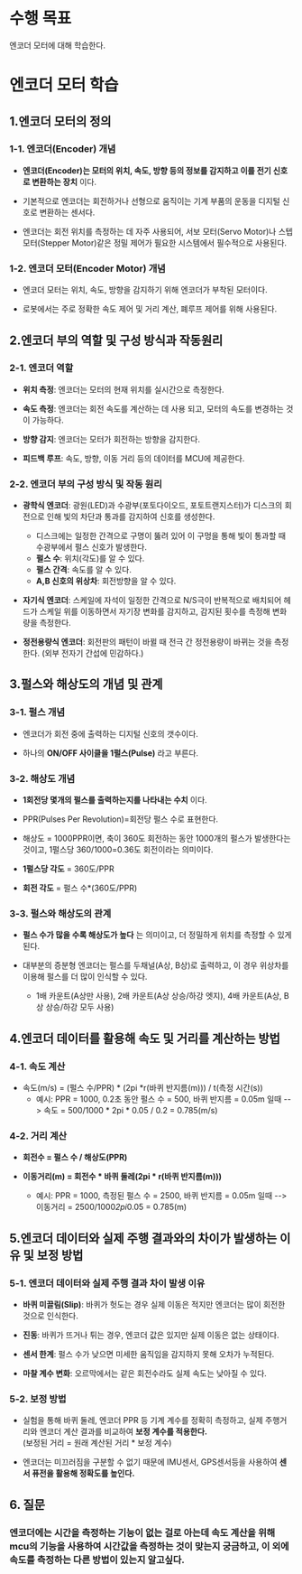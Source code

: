 # 수행 목표
엔코더 모터에 대해 학습한다.

# 엔코더 모터 학습

## 1.엔코더 모터의 정의

### 1-1. 엔코더(Encoder) 개념
 - **엔코더(Encoder)는 모터의 위치, 속도, 방향 등의 정보를 감지하고 이를 전기 신호로 변환하는 장치** 이다.

 - 기본적으로 엔코더는 회전하거나 선형으로 움직이는 기계 부품의 운동을 디지털 신호로 변환하는 센서다.

 - 엔코더는 회전 위치를 측정하는 데 자주 사용되어, 서보 모터(Servo Motor)나 스텝 모터(Stepper Motor)같은 정밀 제어가 필요한 시스템에서 필수적으로 사용된다.

 ### 1-2. 엔코더 모터(Encoder Motor) 개념
 - 엔코더 모터는 위치, 속도, 방향을 감지하기 위해 엔코더가 부착된 모터이다.  

 - 로봇에서는 주로 정확한 속도 제어 및 거리 계산, 폐루프 제어를 위해 사용된다.  

## 2.엔코더 부의 역할 및 구성 방식과 작동원리

### 2-1. 엔코더 역할
 - **위치 측정**: 엔코더는 모터의 현재 위치를 실시간으로 측정한다.

 - **속도 측정**: 엔코더는 회전 속도를 계산하는 데 사용 되고, 모터의 속도를 변경하는 것이 가능하다.

 - **방향 감지**: 엔코더는 모터가 회전하는 방향을 감지한다.

 - **피드백 루프**: 속도, 방향, 이동 거리 등의 데이터를 MCU에 제공한다.  

### 2-2. 엔코더 부의 구성 방식 및 작동 원리
 - **광학식 엔코더**: 광원(LED)과 수광부(포토다이오드, 포토트랜지스터)가 디스크의 회전으로 인해 빛의 차단과 통과를 감지하여 신호를 생성한다.   
     - 디스크에는 일정한 간격으로 구명이 뚫려 있어 이 구멍을 통해 빛이 통과할 때 수광부에서 펄스 신호가 발생한다.  
     - **펄스 수**: 위치(각도)를 알 수 있다.
     - **펄스 간격**: 속도를 알 수 있다.
     - **A,B 신호의 위상차**: 회전방향을 알 수 있다.

 - **자기식 엔코더**: 스케일에 자석이 일정한 간격으로 N/S극이 반복적으로 배치되어 헤드가 스케일 위를 이동하면서 자기장 변화를 감지하고, 감지된 횟수를 측정해 변화량을 측정한다.  

 - **정전용량식 엔코더**: 회전판의 패턴이 바뀔 때 전극 간 정전용량이 바뀌는 것을 측정한다. (외부 전자기 간섭에 민감하다.) 

## 3.펄스와 해상도의 개념 및 관계

### 3-1. 펄스 개념
 - 엔코더가 회전 중에 출력하는 디지털 신호의 갯수이다.  

 - 하나의 **ON/OFF 사이클을 1펄스(Pulse)** 라고 부른다.

### 3-2. 해상도 개념
 - **1회전당 몇개의 펄스를 출력하는지를 나타내는 수치** 이다.

 - PPR(Pulses Per Revolution)=회전당 펄스 수로 표현한다.

 - 해상도 = 1000PPR이면, 축이 360도 회전하는 동안 1000개의 펄스가 발생한다는 것이고, 1펄스당 360/1000=0.36도 회전이라는 의미이다.

 - **1펄스당 각도** = 360도/PPR

 - **회전 각도** = 펄스 수*(360도/PPR)

### 3-3. 펄스와 해상도의 관계
 - **펄스 수가 많을 수록 해상도가 높다** 는 의미이고, 더 정밀하게 위치를 측정할 수 있게 된다.

 - 대부분의 증분형 엔코더는 펄스를 두채널(A상, B상)로 출력하고, 이 경우 위상차를 이용해 펄스를 더 많이 인식할 수 있다.
     - 1배 카운트(A상만 사용), 2배 카운트(A상 상승/하강 엣지), 4배 카운트(A상, B상 상승/하강 모두 사용) 

## 4.엔코더 데이터를 활용해 속도 및 거리를 계산하는 방법

### 4-1. 속도 계산
 - 속도(m/s) = (펄스 수/PPR) * (2pi *r(바퀴 반지름(m))) / t(측정 시간(s))
     - 예시: PPR = 1000, 0.2초 동안 펄스 수 = 500, 바퀴 반지름 = 0.05m 일때 --> 속도 = 500/1000 * 2pi * 0.05 / 0.2 = 0.785(m/s)

### 4-2. 거리 계산
 - **회전수 = 펄스 수 / 해상도(PPR)**

 - **이동거리(m) = 회전수 * 바퀴 둘레(2pi * r(바퀴 반지름(m)))**  
     - 예시: PPR = 1000, 측정된 펄스 수 = 2500, 바퀴 반지름 = 0.05m 일때 --> 이동거리 = 2500/1000*2pi*0.05 = 0.785(m)

## 5.엔코더 데이터와 실제 주행 결과와의 차이가 발생하는 이유 및 보정 방법

### 5-1. 엔코더 데이터와 실제 주행 결과 차이 발생 이유
 - **바퀴 미끌림(Slip)**: 바퀴가 헛도는 경우 실제 이동은 적지만 엔코더는 많이 회전한 것으로 인식한다.

 - **진동**: 바퀴가 뜨거나 튀는 경우, 엔코더 값은 있지만 실제 이동은 없는 상태이다.  

 - **센서 한계**: 펄스 수가 낮으면 미세한 움직임을 감지하지 못해 오차가 누적된다.

 - **마찰 계수 변화**: 오르막에서는 같은 회전수라도 실제 속도는 낮아질 수 있다.

### 5-2. 보정 방법
 - 실험을 통해 바퀴 둘레, 엔코더 PPR 등 기계 계수를 정확히 측정하고, 실제 주행거리와 엔코더 계산 결과를 비교하여 **보정 계수를 적용한다.**  
 (보정된 거리 = 원래 계산된 거리 * 보정 계수)
 
 - 엔코더는 미끄러짐을 구분할 수 없기 때문에 IMU센서, GPS센서등을 사용하여 **센서 퓨전을 활용해 정확도를 높인다.**

## 6. 질문
### 엔코더에는 시간을 측정하는 기능이 없는 걸로 아는데 속도 계산을 위해 mcu의 기능을 사용하여 시간값을 측정하는 것이 맞는지 궁금하고, 이 외에 속도를 측정하는 다른 방법이 있는지 알고싶다.